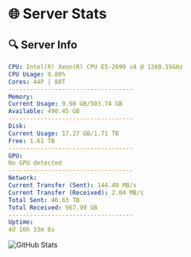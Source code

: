 # 🌐 Server Stats
## 🔍 Server Info
```yaml
CPU: Intel(R) Xeon(R) CPU E5-2699 v4 @ 1268.15GHz
CPU Usage: 0.80%
Cores: 44P | 88T
-----------------------------------
Memory:
Current Usage: 9.98 GB/503.74 GB
Available: 490.45 GB
-----------------------------------
Disk:
Current Usage: 17.27 GB/1.71 TB
Free: 1.61 TB
-----------------------------------
GPU:
No GPU detected
-----------------------------------
Network:
Current Transfer (Sent): 144.40 MB/s
Current Transfer (Received): 2.04 MB/s
Total Sent: 46.63 TB
Total Received: 967.99 GB
-----------------------------------
Uptime:
4d 16h 33m 6s
```
![GitHub Stats](https://img.shields.io/badge/Updated-2025-02-12_15:16:24-blue)